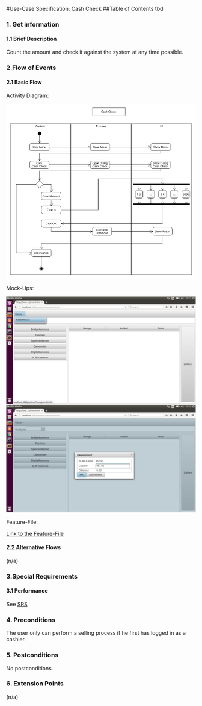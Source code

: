 #Use-Case Specification: Cash Check
##Table of Contents
tbd    

### 1. Get information

#### 1.1 Brief Description

Count the amount and check it against the system at any time possible.

### 2.Flow of Events

#### 2.1 Basic Flow

Activity Diagram: 

![flow for selling process][flow]

Mock-Ups:

![Mock-Up 1][mockup1]
![Mock-Up 2][mockup2]

Feature-File:

[Link to the Feature-File][feature]

#### 2.2 Alternative Flows

(n/a)

### 3.Special Requirements

#### 3.1 Performance
See [SRS]


### 4. Preconditions

The user only can perform a selling process if he first has logged in as a cashier.
 
### 5. Postconditions

No postconditions.

### 6. Extension Points
(n/a)

<!-- Link definitions -->
[feature]: https://github.com/PosSystems/pos/blob/featurefiles/pos/features/cashCheck.feature
[flow]: https://github.com/PosSystems/pos/blob/master/useCase/flowChart/useCaseCashCheck.png
[SRS]: https://github.com/PosSystems/pos/blob/master/Software%20Requirements%20Specification.pdf
[mockup1]:https://github.com/PosSystems/pos/blob/master/useCase/screenshots/useCaseCashCheck1.png
[mockup2]:https://github.com/PosSystems/pos/blob/master/useCase/screenshots/useCaseCashCheck2.png
